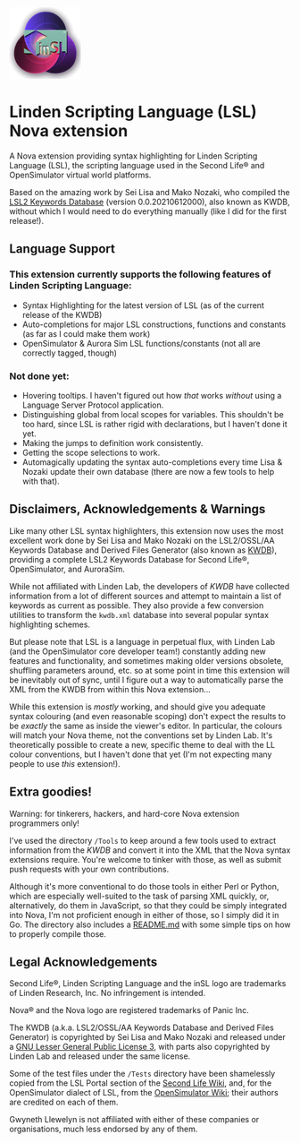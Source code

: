 
![LSL syntax highlighting for the Nova editor](https://github.com/GwynethLlewelyn/LSL.novaextension/blob/main/Images/extension/Nova-LSL-logo.png?raw=true)

# Linden Scripting Language (LSL) Nova extension

A Nova extension providing syntax highlighting for Linden Scripting Language (LSL), the scripting language used in the Second Life® and OpenSimulator virtual world platforms.

Based on the amazing work by Sei Lisa and Mako Nozaki, who compiled the [LSL2 Keywords Database](https://github.com/Sei-Lisa/kwdb) (version 0.0.20210612000), also known as KWDB, without which I would need to do everything manually (like I did for the first release!).

## Language Support

### This extension currently supports the following features of Linden Scripting Language:

- Syntax Highlighting for the latest version of LSL (as of the current release of the KWDB)
- Auto-completions for major LSL constructions, functions and constants (as far as I could make them work)
- OpenSimulator & Aurora Sim LSL functions/constants (not all are correctly tagged, though)

### Not done yet:

- Hovering tooltips. I haven't figured out how _that_ works _without_ using a Language Server Protocol application.
- Distinguishing global from local scopes for variables. This shouldn't be too hard, since LSL is rather rigid with declarations, but I haven't done it yet.
- Making the jumps to definition work consistently.
- Getting the scope selections to work.
- Automagically updating the syntax auto-completions every time Lisa & Nozaki update their own database (there are now a few tools to help with that).

## Disclaimers, Acknowledgements & Warnings

Like many other LSL syntax highlighters, this extension now uses the most excellent work done by Sei Lisa and Mako Nozaki on the LSL2/OSSL/AA Keywords Database and Derived Files Generator (also known as [KWDB](https://github.com/Sei-Lisa/kwdb)), providing a complete LSL2 Keywords Database for Second Life®, OpenSimulator, and AuroraSim.

While not affiliated with Linden Lab, the developers of *KWDB* have collected information from a lot of different sources and attempt to maintain a list of keywords as current as possible. They also provide a few conversion utilities to transform the `kwdb.xml` database into several popular syntax highlighting schemes.

But please note that LSL is a language in perpetual flux, with Linden Lab (and the OpenSimulator core developer team!) constantly adding new features and functionality, and sometimes making older versions obsolete, shuffling parameters around, etc. so at some point in time this extension will be inevitably out of sync, until I figure out a way to automatically parse the XML from the KWDB from within this Nova extension...

While this extension is _mostly_ working, and should give you adequate syntax colouring (and even reasonable scoping) don't expect the results to be _exactly_ the same as inside the viewer's editor. In particular, the colours will match your Nova theme, not the conventions set by Linden Lab. It's theoretically possible to create a new, specific theme to deal with the LL colour conventions, but I haven't done that yet (I'm not expecting many people to use _this_ extension!).

## Extra goodies!

Warning: for tinkerers, hackers, and hard-core Nova extension programmers only!

I've used the directory `/Tools` to keep around a few tools used to extract information from the *KWDB* and convert it into the XML that the Nova syntax extensions require. You're welcome to tinker with those, as well as submit push requests with your own contributions.

Although it's more conventional to do those tools in either Perl or Python, which are especially well-suited to the task of parsing XML quickly, or, alternatively, do them in JavaScript, so that they could be simply integrated into Nova, I'm not proficient enough in either of those, so I simply did it in Go. The directory also includes a [README.md](Tools/README.md) with some simple tips on how to properly compile those.

## Legal Acknowledgements

Second Life®, Linden Scripting Language and the inSL logo are trademarks of Linden Research, Inc. No infringement is intended.

Nova® and the Nova logo are registered trademarks of Panic Inc.

The KWDB (a.k.a. LSL2/OSSL/AA Keywords Database and Derived Files Generator) is copyrighted by Sei Lisa and Mako Nozaki and released under a [GNU Lesser General Public License 3](http://www.gnu.org/licenses/lgpl-3.0.html), with parts also copyrighted by Linden Lab and released under the same license.

Some of the test files under the `/Tests` directory have been shamelessly copied from the LSL Portal section of the [Second Life Wiki](http://wiki.secondlife.com/wiki/Category:LSL_Library), and, for the OpenSimulator dialect of LSL, from the [OpenSimulator Wiki](http://opensimulator.org/wiki/OSSL_Script_Library); their authors are credited on each of them.

Gwyneth Llewelyn is not affiliated with either of these companies or organisations, much less endorsed by any of them.